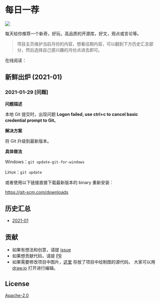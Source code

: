 # 每日一荐

![](https://tva1.sinaimg.cn/large/006y8mN6ly1g8d0sktqrwj30hs07maae.jpg)

每天给你推荐一个新奇，好玩，高品质的开源库，好文，观点或言论等。

> 项目主页维护当前月份的内容，想看往期内容，可以翻到下方历史汇总部分，然后选择自己感兴趣的月份点进去即可。

在线阅读：

## 新鲜出炉 (2021-01)

### 2021-01-29 \[问题\]

**问题描述**

本地 Git 提交时，出现问题 **Logon failed, use ctrl+c to cancel basic credential prompt to Git**。

**解决方案**

将 Git 升级到最新版本。

**具体做法**

Windows：`git update-git-for-windows`

Linux：`git update`

或者使用以下链接直接下载最新版本的 binary 重新安装：

https://git-scm.com/downloads

## 历史汇总

- [2021-01](https://github.com/xjliang/daily-featured/tree/main/backup/2021-01/README.md)

## 贡献

- 如果有想法和创意，请提 [issue](https://github.com/xjliang/daily-featured/issues) 
- 如果想贡献代码，请提 [PR](https://github.com/xjliang/daily-featured/pulls)
- 如果需要修改项目中图片，[这里](./assets/) 存放了项目中绘制图的源代码， 大家可以用 [draw.io](https://www.draw.io/) 打开进行编辑。

## License

[Apache-2.0](./LICENSE)

